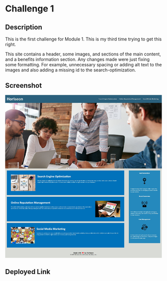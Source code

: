# Challenge 1

## Description

This is the first challenge for Module 1. This is my third time trying to get this right.

This site contains a header, some images, and sections of the main content, and a benefits information section.
Any changes made were just fixing some formatting. For example, unnecessary spacing or adding alt text to the images and
also adding a missing id to the search-optimization.

## Screenshot

![Alt text](assets/images/horiseon-screenshot.jpg)

## Deployed Link